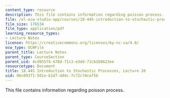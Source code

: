 ```yaml
---
content_type: resource
description: This file contains information regarding poisson process.
file: /ol-ocw-studio-app/courses/18-445-introduction-to-stochastic-processes-spring-2015/06c09371501eb1d7dd4c7c72c74cef5b_MIT18_445S15_lecture20.pdf
file_size: 176534
file_type: application/pdf
learning_resource_types:
- Lecture Notes
license: https://creativecommons.org/licenses/by-nc-sa/4.0/
ocw_type: OCWFile
parent_title: Lecture Notes
parent_type: CourseSection
parent_uid: 4cd95574-478d-71c3-e3dd-71cb168623ee
resourcetype: Document
title: 18.445 Introduction to Stochastic Processes, Lecture 20
uid: 06c09371-501e-b1d7-dd4c-7c72c74cef5b
---
```

This file contains information regarding poisson process.